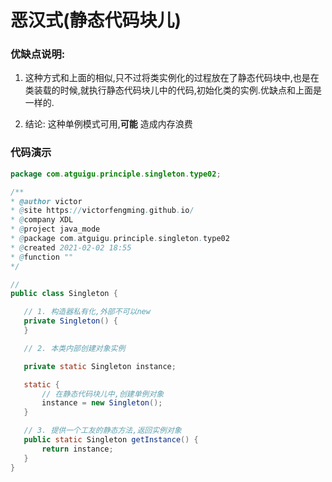 

# 恶汉式(静态代码块儿)


### 优缺点说明:

1. 这种方式和上面的相似,只不过将类实例化的过程放在了静态代码块中,也是在类装载的时候,就执行静态代码块儿中的代码,初始化类的实例.优缺点和上面是一样的. 

2. 结论: 这种单例模式可用,__可能__ 造成内存浪费


### 代码演示
 ```java
package com.atguigu.principle.singleton.type02;

/**
 * @author victor
 * @site https://victorfengming.github.io/
 * @company XDL
 * @project java_mode
 * @package com.atguigu.principle.singleton.type02
 * @created 2021-02-02 18:55
 * @function ""
 */

//
public class Singleton {

    // 1. 构造器私有化,外部不可以new
    private Singleton() {
    }

    // 2. 本类内部创建对象实例

    private static Singleton instance;

    static {
        // 在静态代码块儿中,创建单例对象
        instance = new Singleton();
    }

    // 3. 提供一个工友的静态方法,返回实例对象
    public static Singleton getInstance() {
        return instance;
    }
}

```
 